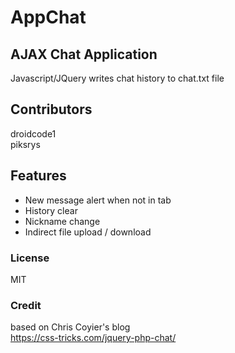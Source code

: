 # AppChat

## AJAX Chat Application
Javascript/JQuery writes chat history to chat.txt file

## Contributors

droidcode1<br />
piksrys

## Features
*   New message alert when not in tab
*   History clear
*   Nickname change
*   Indirect file upload / download

### License
MIT

### Credit

based on Chris Coyier's blog<br />
https://css-tricks.com/jquery-php-chat/